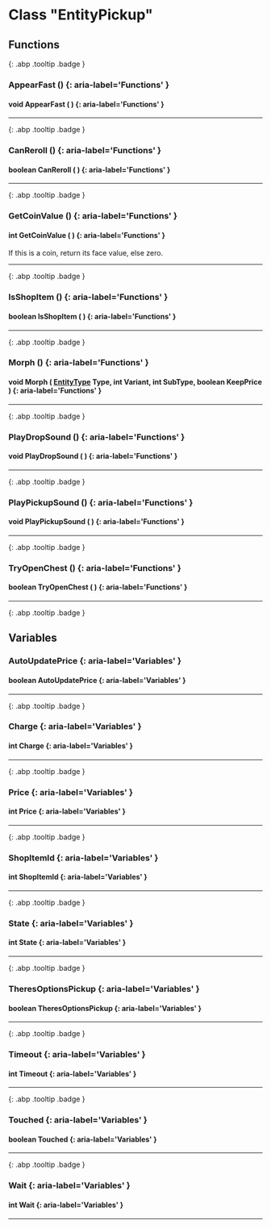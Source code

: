 # Class "EntityPickup"
## Functions
[ ](#){: .abp .tooltip .badge }
### AppearFast () {: aria-label='Functions' }
#### void AppearFast ( )  {: aria-label='Functions' }

___ 
[ ](#){: .abp .tooltip .badge }
### CanReroll () {: aria-label='Functions' }
#### boolean CanReroll ( )  {: aria-label='Functions' }

___ 
[ ](#){: .abp .tooltip .badge }
### GetCoinValue () {: aria-label='Functions' }
#### int GetCoinValue ( )  {: aria-label='Functions' }
If this is a coin, return its face value, else zero. 
___ 
[ ](#){: .abp .tooltip .badge }
### IsShopItem () {: aria-label='Functions' }
#### boolean IsShopItem ( )  {: aria-label='Functions' }

___ 
[ ](#){: .abp .tooltip .badge }
### Morph () {: aria-label='Functions' }
#### void Morph ( [EntityType](../enums/EntityType) Type, int Variant, int SubType, boolean KeepPrice )  {: aria-label='Functions' }

___ 
[ ](#){: .abp .tooltip .badge }
### PlayDropSound () {: aria-label='Functions' }
#### void PlayDropSound ( )  {: aria-label='Functions' }

___ 
[ ](#){: .abp .tooltip .badge }
### PlayPickupSound () {: aria-label='Functions' }
#### void PlayPickupSound ( )  {: aria-label='Functions' }

___ 
[ ](#){: .abp .tooltip .badge }
### TryOpenChest () {: aria-label='Functions' }
#### boolean TryOpenChest ( )  {: aria-label='Functions' }

___ 
[ ](#){: .abp .tooltip .badge }
## Variables
### AutoUpdatePrice {: aria-label='Variables' }
#### boolean AutoUpdatePrice  {: aria-label='Variables' }

___ 
[ ](#){: .abp .tooltip .badge }
### Charge {: aria-label='Variables' }
#### int Charge  {: aria-label='Variables' }

___ 
[ ](#){: .abp .tooltip .badge }
### Price {: aria-label='Variables' }
#### int Price  {: aria-label='Variables' }

___ 
[ ](#){: .abp .tooltip .badge }
### ShopItemId {: aria-label='Variables' }
#### int ShopItemId  {: aria-label='Variables' }

___ 
[ ](#){: .abp .tooltip .badge }
### State {: aria-label='Variables' }
#### int State  {: aria-label='Variables' }

___ 
[ ](#){: .abp .tooltip .badge }
### TheresOptionsPickup {: aria-label='Variables' }
#### boolean TheresOptionsPickup  {: aria-label='Variables' }

___ 
[ ](#){: .abp .tooltip .badge }
### Timeout {: aria-label='Variables' }
#### int Timeout  {: aria-label='Variables' }

___ 
[ ](#){: .abp .tooltip .badge }
### Touched {: aria-label='Variables' }
#### boolean Touched  {: aria-label='Variables' }

___ 
[ ](#){: .abp .tooltip .badge }
### Wait {: aria-label='Variables' }
#### int Wait  {: aria-label='Variables' }

___ 
